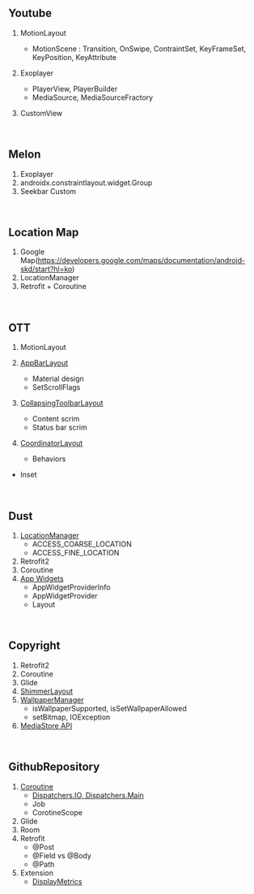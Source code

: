 
## Youtube
1. MotionLayout

    - MotionScene : Transition, OnSwipe, ContraintSet, KeyFrameSet, KeyPosition, KeyAttribute

2. Exoplayer
   
   - PlayerView, PlayerBuilder
   - MediaSource, MediaSourceFractory

3. CustomView

<br>

## Melon

1. Exoplayer
2. androidx.constraintlayout.widget.Group
3. Seekbar Custom

<br>

## Location Map

1. Google Map(https://developers.google.com/maps/documentation/android-skd/start?hl=ko) 
2. LocationManager
3. Retrofit + Coroutine

<br>

## OTT

1. MotionLayout

2. [AppBarLayout](https://developer.android.com/reference/com/google/android/material/appbar/AppBarLayout)

   - Material design
   - SetScrollFlags
   
3. [CollapsingToolbarLayout](https://developer.android.com/reference/com/google/android/material/appbar/CollapsingToolbarLayout?hl=en)

   - Content scrim
   - Status bar scrim
   
4. [CoordinatorLayout](https://developer.android.com/reference/androidx/coordinatorlayout/widget/CoordinatorLayout)

   - Behaviors
- Inset

<br>

## Dust

1. [LocationManager](https://developer.android.com/reference/android/location/LocationManager)
   - ACCESS_COARSE_LOCATION
   - ACCESS_FINE_LOCATION
2. Retrofit2
3. Coroutine
4. [App Widgets](https://developer.android.com/guide/topics/appwidgets)
   - AppWidgetProviderInfo
   - AppWidgetProvider
   - Layout

<br>

## Copyright

1. Retrofit2
2. Coroutine
3. Glide
4. [ShimmerLayout](https://facebook.github.io/shimmer-android/)
5. [WallpaperManager](https://developer.android.com/reference/android/app/WallpaperManager)
   - isWallpaperSupported, isSetWallpaperAllowed
   - setBitmap, IOException
6. [MediaStore API](https://developer.android.com/training/data-storage/shared) 

<br>

## GithubRepository

1. [Coroutine](https://developer.android.com/kotlin/coroutines)
   - [Dispatchers.IO, Dispatchers.Main](https://developer.android.com/kotlin/coroutines/coroutines-adv)
   - Job
   - CorotineScope
2. Glide
3. Room
4. Retrofit
   - @Post 
   - @Field vs @Body
   - @Path
5. Extension
   - [DisplayMetrics](https://developer.android.com/reference/android/util/DisplayMetrics)

<br>













